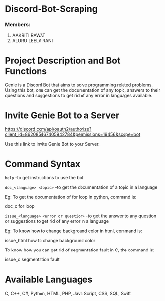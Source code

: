 # Discord-Bot-Scraping
### Members:

1. AAKRITI RAWAT               
2. ALURU LEELA RANI


# Project Description and Bot Functions
Genie is a Discord Bot that aims to solve programming related problems. Using this bot, one can get the documentation of any topic, answers to their questions and suggestions to get rid of any error in languages available.

# Invite Genie Bot to a Server
https://discord.com/api/oauth2/authorize?client_id=862085467405942784&permissions=19456&scope=bot

Use this link to invite Genie Bot to your Server.


# Command Syntax

`help`  -to get instructions to use the bot


`doc_<language> <topic>`  -to get the documentation of a topic in a language

Eg: To get the documentation of for loop in python, command is:

doc_c for loop
  
  
`issue_<language> <error or question>`  -to get the answer to any question or suggestions to get rid of any error in a language

Eg: To know how to change background color in html, command is:

issue_html how to change background color
  
To know how you can get rid of segmentation fault in C, the command is:

issue_c segmentation fault
 
  
# Available Languages
  C, C++, C#, Python, HTML, PHP, Java Script, CSS, SQL, Swift 
